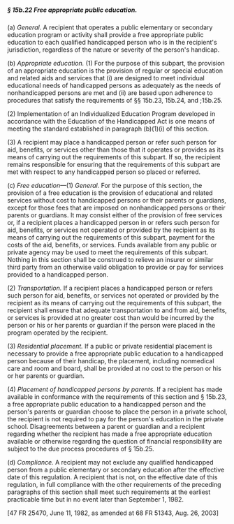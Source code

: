 ##### § 15b.22 Free appropriate public education. #####

(a) *General.* A recipient that operates a public elementary or secondary education program or activity shall provide a free appropriate public education to each qualified handicapped person who is in the recipient's jurisdiction, regardless of the nature or severity of the person's handicap.

(b) *Appropriate education.* (1) For the purpose of this subpart, the provision of an appropriate education is the provision of regular or special education and related aids and services that (i) are designed to meet individual educational needs of handicapped persons as adequately as the needs of nonhandicapped persons are met and (ii) are based upon adherence to procedures that satisfy the requirements of §§ 15b.23, 15b.24, and ;15b.25.

(2) Implementation of an Individualized Education Program developed in accordance with the Education of the Handicapped Act is one means of meeting the standard established in paragraph (b)(1)(i) of this section.

(3) A recipient may place a handicapped person or refer such person for aid, benefits, or services other than those that it operates or provides as its means of carrying out the requirements of this subpart. If so, the recipient remains responsible for ensuring that the requirements of this subpart are met with respect to any handicapped person so placed or referred.

(c) *Free education*—(1) *General.* For the purpose of this section, the provision of a free education is the provision of educational and related services without cost to handicapped persons or their parents or guardians, except for those fees that are imposed on nonhandicapped persons or their parents or guardians. It may consist either of the provision of free services or, if a recipient places a handicapped person in or refers such person for aid, benefits, or services not operated or provided by the recipient as its means of carrying out the requirements of this subpart, payment for the costs of the aid, benefits, or services. Funds available from any public or private agency may be used to meet the requirements of this subpart. Nothing in this section shall be construed to relieve an insurer or similar third party from an otherwise valid obligation to provide or pay for services provided to a handicapped person.

(2) *Transportation.* If a recipient places a handicapped person or refers such person for aid, benefits, or services not operated or provided by the recipient as its means of carrying out the requirements of this subpart, the recipient shall ensure that adequate transportation to and from aid, benefits, or services is provided at no greater cost than would be incurred by the person or his or her parents or guardian if the person were placed in the program operated by the recipient.

(3) *Residential placement.* If a public or private residential placement is necessary to provide a free appropriate public education to a handicapped person because of their handicap, the placement, including nonmedical care and room and board, shall be provided at no cost to the person or his or her parents or guardian.

(4) *Placement of handicapped persons by parents.* If a recipient has made available in conformance with the requirements of this section and § 15b.23, a free appropriate public education to a handicapped person and the person's parents or guardian choose to place the person in a private school, the recipient is not required to pay for the person's education in the private school. Disagreements between a parent or guardian and a recipient regarding whether the recipient has made a free appropriate education available or otherwise regarding the question of financial responsibility are subject to the due process procedures of § 15b.25.

(d) *Compliance.* A recipient may not exclude any qualified handicapped person from a public elementary or secondary education after the effective date of this regulation. A recipient that is not, on the effective date of this regulation, in full compliance with the other requirements of the preceding paragraphs of this section shall meet such requirements at the earliest practicable time but in no event later than September 1, 1982.

[47 FR 25470, June 11, 1982, as amended at 68 FR 51343, Aug. 26, 2003]
